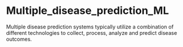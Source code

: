 # Multiple_disease_prediction_ML
Multiple disease prediction systems typically utilize a combination of different technologies to collect, process, analyze and predict disease outcomes. 
